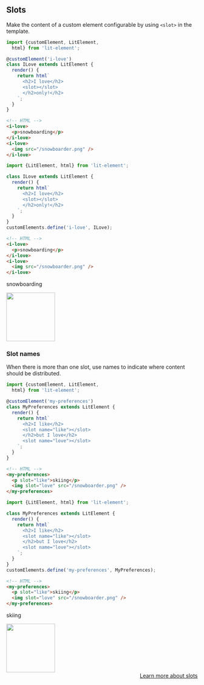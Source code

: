 
## Slots

Make the content of a custom element configurable by using `<slot>` in the template.

<code-with-demo>
  <div slot="ts">

  ```typescript
  import {customElement, LitElement,
    html} from 'lit-element';

  @customElement('i-love')
  class ILove extends LitElement {
    render() {
      return html`
        <h2>I love</h2>
        <slot></slot>
        </h2>only!</h2>
      `;
    }
  }
  ```

  ```html
  <!-- HTML -->
  <i-love>
    <p>snowboarding</p>
  </i-love>
  <i-love>
    <img src="/snowboarder.png" />
  </i-love>
  ```

  </div>
  <div slot="js">

  ```javascript
  import {LitElement, html} from 'lit-element';

  class ILove extends LitElement {
    render() {
      return html`
        <h2>I love</h2>
        <slot></slot>
        </h2>only!</h2>
      `;
    }
  }
  customElements.define('i-love', ILove);
  ```

  ```html
  <!-- HTML -->
  <i-love>
    <p>snowboarding</p>
  </i-love>
  <i-love>
    <img src="/snowboarder.png" />
  </i-love>
  ```

  </div>
  <i-love slot="demo">
    <p>snowboarding</p>
  </i-love>
  <i-love slot="demo">
    <img width="128" src="https://s3.amazonaws.com/pix.iemoji.com/images/emoji/apple/ios-12/256/snowboarder.png" />
  </i-love>
</code-with-demo>

### Slot names

When there is more than one slot, use names to indicate where content should be distributed.

<code-with-demo>
  <div slot="ts">

  ```typescript
  import {customElement, LitElement,
    html} from 'lit-element';

  @customElement('my-preferences')
  class MyPreferences extends LitElement {
    render() {
      return html`
        <h2>I like</h2>
        <slot name="like"></slot>
        </h2>but I love</h2>
        <slot name="love"></slot>
      `;
    }
  }
  ```

  ```html
  <!-- HTML -->
  <my-preferences>
    <p slot="like">skiing</p>
    <img slot="love" src="/snowboarder.png" />
  </my-preferences>
  ```

  </div>
  <div slot="js">

  ```javascript
  import {LitElement, html} from 'lit-element';

  class MyPreferences extends LitElement {
    render() {
      return html`
        <h2>I like</h2>
        <slot name="like"></slot>
        </h2>but I love</h2>
        <slot name="love"></slot>
      `;
    }
  }
  customElements.define('my-preferences', MyPreferences);
  ```

  ```html
  <!-- HTML -->
  <my-preferences>
    <p slot="like">skiing</p>
    <img slot="love" src="/snowboarder.png" />
  </my-preferences>
  ```

  </div>
  <my-preferences slot="demo">
    <p slot="like">skiing</p>
    <img slot="love" width="128" src="https://s3.amazonaws.com/pix.iemoji.com/images/emoji/apple/ios-12/256/snowboarder.png" />
  </my-preferences>
</code-with-demo>

<div style="text-align: right">
  <a href="https://lit-element.polymer-project.org/guide/templates#slots">Learn more about slots</a>
</div>